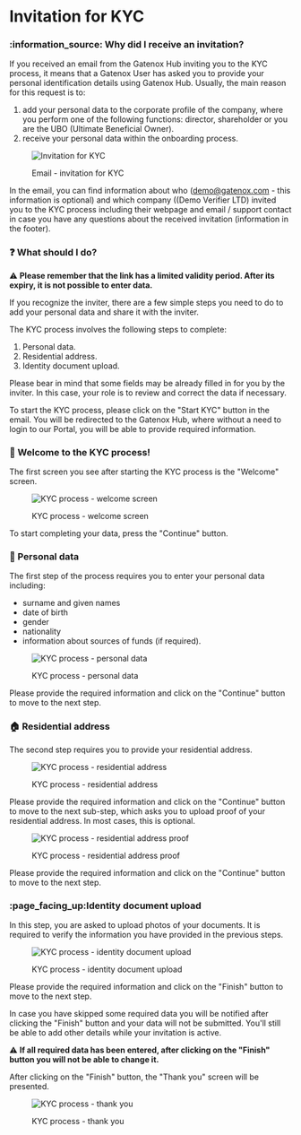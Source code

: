 # Invitation for KYC

### :information\_source: Why did I receive an invitation?

If you received an email from the Gatenox Hub inviting you to the KYC process, it means that a Gatenox User has asked you to provide your personal identification details using Gatenox Hub. Usually, the main reason for this request is to:

1. add your personal data to the corporate profile of the company, where you perform one of the following functions: director, shareholder or you are the UBO (Ultimate Beneficial Owner).
2. receive your personal data within the onboarding process.

<figure><img src="../../.gitbook/assets/email_invitation_KYC.png" alt="Invitation for KYC"><figcaption><p>Email - invitation for KYC</p></figcaption></figure>

In the email, you can find information about who (demo@gatenox.com - this information is optional) and which company ((Demo Verifier LTD) invited you to the KYC process including their webpage and email / support contact in case you have any questions about the received invitation (information in the footer).

### :question: What should I do?

:warning: **Please remember that the link has a limited validity period. After its expiry, it is not possible to enter data.**

If you recognize the inviter, there are a few simple steps you need to do to add your personal data and share it with the inviter.

The KYC process involves the following steps to complete:

1. Personal data.
2. Residential address.
3. Identity document upload.

Please bear in mind that some fields may be already filled in for you by the inviter. In this case, your role is to review and correct the data if necessary.

To start the KYC process, please click on the "Start KYC" button in the email. You will be redirected to the Gatenox Hub, where without a need to login to our Portal, you will be able to provide required information.

### :tada: Welcome to the KYC process!

The first screen you see after starting the KYC process is the "Welcome" screen.&#x20;

<figure><img src="../../.gitbook/assets/KYC_0_NW.png" alt="KYC process - welcome screen"><figcaption><p>KYC process - welcome screen</p></figcaption></figure>

To start completing your data, press the "Continue" button.

### :adult: Personal data

The first step of the process requires you to enter your personal data including:

* surname and given names
* date of birth
* gender
* nationality
* information about sources of funds (if required).

<figure><img src="../../.gitbook/assets/KYC_1_NW (1).png" alt="KYC process - personal data"><figcaption><p>KYC process - personal data</p></figcaption></figure>

Please provide the required information and click on the "Continue" button to move to the next step.

### :house: Residential address

The second step requires you to provide your residential address.

<figure><img src="../../.gitbook/assets/KYC_2_NW (2).png" alt="KYC process - residential address"><figcaption><p>KYC process - residential address</p></figcaption></figure>

Please provide the required information and click on the "Continue" button to move to the next sub-step, which asks you to upload proof of your residential address. In most cases, this is optional.

<figure><img src="../../.gitbook/assets/KYC_3_NW.png" alt="KYC process - residential address proof"><figcaption><p>KYC process - residential address proof</p></figcaption></figure>

Please provide the required information and click on the "Continue" button to move to the next step.

### :page\_facing\_up:Identity document upload

In this step, you are asked to upload photos of your documents. It is required to verify the information you have provided in the previous steps.

<figure><img src="../../.gitbook/assets/KYC_4_NW (2).png" alt="KYC process - identity document upload"><figcaption><p>KYC process - identity document upload</p></figcaption></figure>

Please provide the required information and click on the "Finish" button to move to the next step.

In case you have skipped some required data you will be notified after clicking the "Finish" button and your data will not be submitted. You'll still be able to add other details while your invitation is active.

:warning: **If all required data has been entered, after clicking on the "Finish" button you will not be able to change it.**

After clicking on the "Finish" button, the "Thank you" screen will be presented.

<figure><img src="../../.gitbook/assets/KYC_5_NW.png" alt="KYC process - thank you"><figcaption><p>KYC process - thank you</p></figcaption></figure>
